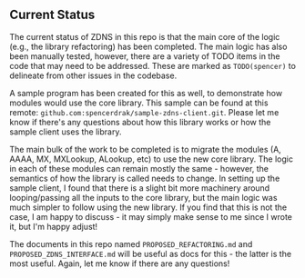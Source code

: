 ## Current Status

The current status of ZDNS in this repo is that the main core of the logic (e.g., the library refactoring) has been completed. The main logic has also been manually tested, however, there are a variety of TODO items in the code that may need to be addressed. These are marked as `TODO(spencer)` to delineate from other issues in the codebase. 

A sample program has been created for this as well, to demonstrate how modules would use the core library. This sample can be found at this remote: `github.com:spencerdrak/sample-zdns-client.git`. Please let me know if there's any questions about how this library works or how the sample client uses the library. 

The main bulk of the work to be completed is to migrate the modules (A, AAAA, MX, MXLookup, ALookup, etc) to use the new core library. The logic in each of these modules can remain mostly the same - however, the semantics of how the library is called needs to change. In setting up the sample client, I found that there is a slight bit more machinery around looping/passing all the inputs to the core library, but the main logic was much simpler to follow using the new library. If you find that this is not the case, I am happy to discuss - it may simply make sense to me since I wrote it, but I'm happy adjust!

The documents in this repo named `PROPOSED_REFACTORING.md` and `PROPOSED_ZDNS_INTERFACE.md` will be useful as docs for this - the latter is the most useful. Again, let me know if there are any questions!